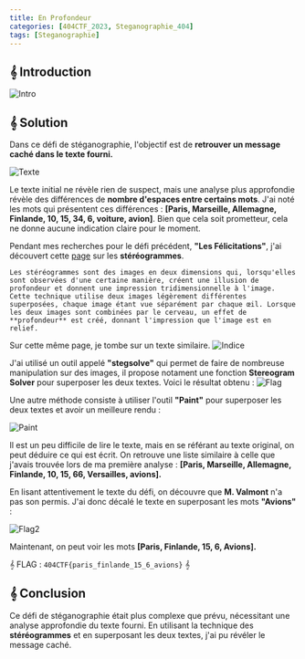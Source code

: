 ```yaml
---
title: En Profondeur
categories: [404CTF_2023, Steganographie_404]
tags: [Steganographie]
---
```


## 𝄞 Introduction

![Intro](/assets/images/404CTF_2023/Steganographie/En_Profondeur/intro.png)

## 𝄞 Solution


Dans ce défi de stéganographie, l'objectif est de **retrouver un message caché dans le texte fourni.** 

![Texte](/assets/images/404CTF_2023/Steganographie/En_Profondeur/texte.png)

Le texte initial ne révèle rien de suspect, mais une analyse plus approfondie révèle des différences de **nombre d'espaces entre certains mots**. J'ai noté les mots qui présentent ces différences : **[Paris, Marseille, Allemagne, Finlande, 10, 15, 34, 6, voiture, avion]**. Bien que cela soit prometteur, cela ne donne aucune indication claire pour le moment.

Pendant mes recherches pour le défi précédent, **"Les Félicitations"**, j'ai découvert cette [page](https://en.wikipedia.org/wiki/ASCII_stereogram) sur les **stéréogrammes**. 

`Les stéréogrammes sont des images en deux dimensions qui, lorsqu'elles sont observées d'une certaine manière, créent une illusion de profondeur et donnent une impression tridimensionnelle à l'image. Cette technique utilise deux images légèrement différentes superposées, chaque image étant vue séparément par chaque œil. Lorsque les deux images sont combinées par le cerveau, un effet de **profondeur** est créé, donnant l'impression que l'image est en relief.`

Sur cette même page, je tombe sur un texte similaire.
![Indice](/assets/images/404CTF_2023/Steganographie/En_Profondeur/indice.png)

J'ai utilisé un outil appelé **"stegsolve"** qui permet de faire de nombreuse manipulation sur des images, il propose notament une fonction **Stereogram Solver** pour superposer les deux textes. Voici le résultat obtenu :
![Flag](/assets/images/404CTF_2023/Steganographie/En_Profondeur/flag.png)

Une autre méthode consiste à utiliser l'outil **"Paint"** pour superposer les deux textes et avoir un meilleure rendu :

![Paint](/assets/images/404CTF_2023/Steganographie/En_Profondeur/paint.png)

Il est un peu difficile de lire le texte, mais en se référant au texte original, on peut déduire ce qui est écrit. On retrouve une liste similaire à celle que j'avais trouvée lors de ma première analyse : **[Paris, Marseille, Allemagne, Finlande, 10, 15, 66, Versailles, avions].**

En lisant attentivement le texte du défi, on découvre que **M. Valmont** n'a pas son permis. J'ai donc décalé le texte en superposant les mots **"Avions"** :

![Flag2](/assets/images/404CTF_2023/Steganographie/En_Profondeur/flag2.png)

Maintenant, on peut voir les mots **[Paris, Finlande, 15, 6, Avions].**

𝄞 FLAG : `404CTF{paris_finlande_15_6_avions}` 𝄞

## 𝄞 Conclusion
Ce défi de stéganographie était plus complexe que prévu, nécessitant une analyse approfondie du texte fourni. En utilisant la technique des **stéréogrammes** et en superposant les deux textes, j'ai pu révéler le message caché.